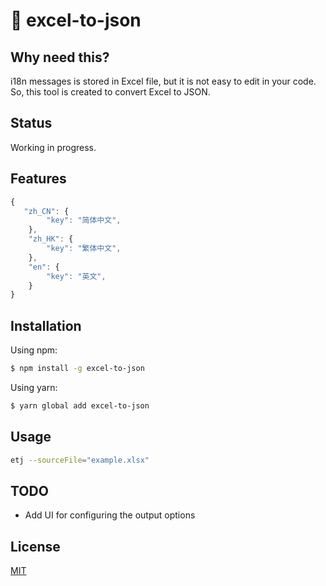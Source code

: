 # 🌈 excel-to-json

## Why need this?
i18n messages is stored in Excel file, but it is not easy to edit in your code. So, this tool is created to convert Excel to JSON. 

## Status

Working in progress.

## Features

```javascript
{
   "zh_CN": {
        "key": "简体中文",
    },
    "zh_HK": {
        "key": "繁体中文",
    },
    "en": {
        "key": "英文",
    }
}
```

## Installation

Using npm:

```sh
$ npm install -g excel-to-json
```

Using yarn:

```sh
$ yarn global add excel-to-json
```

## Usage

```sh
etj --sourceFile="example.xlsx"
```
## TODO
* Add UI for configuring the output options

## License

[MIT](https://en.wikipedia.org/wiki/MIT_License)

